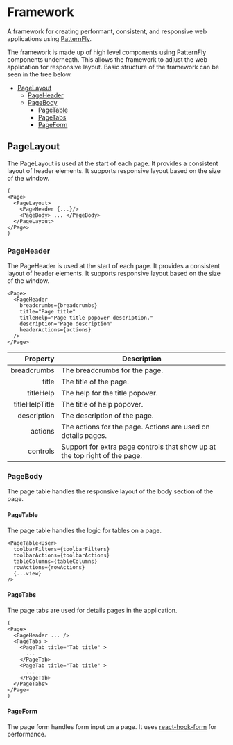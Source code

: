 # Framework

A framework for creating performant, consistent, and responsive web applications using [PatternFly](https://www.patternfly.org).

The framework is made up of high level components using PatternFly components underneath.
This allows the framework to adjust the web application for responsive layout.
Basic structure of the framework can be seen in the tree below.

- [PageLayout](#pagelayout)
  - [PageHeader](#pageheader)
  - [PageBody](#pagebody)
    - [PageTable](#pagetable)
    - [PageTabs](#pagetabs)
    - [PageForm](#pageform)

## PageLayout

The PageLayout is used at the start of each page. It provides a consistent layout of header elements. It supports responsive layout based on the size of the window.

```tsx
(
<Page>
  <PageLayout>
    <PageHeader {...}/>
    <PageBody> ... </PageBody>
  </PageLayout>
</Page>
)
```

### PageHeader

The PageHeader is used at the start of each page. It provides a consistent layout of header elements. It supports responsive layout based on the size of the window.

```tsx
<Page>
  <PageHeader
    breadcrumbs={breadcrumbs}
    title="Page title"
    titleHelp="Page title popover description."
    description="Page description"
    headerActions={actions}
  />
</Page>
```

|       Property | Description                                                                |
| -------------: | -------------------------------------------------------------------------- |
|    breadcrumbs | The breadcrumbs for the page.                                              |
|          title | The title of the page.                                                     |
|      titleHelp | The help for the title popover.                                            |
| titleHelpTitle | The title of help popover.                                                 |
|    description | The description of the page.                                               |
|        actions | The actions for the page. Actions are used on details pages.               |
|       controls | Support for extra page controls that show up at the top right of the page. |

### PageBody

The page table handles the responsive layout of the body section of the page.

#### PageTable

The page table handles the logic for tables on a page.

```tsx
<PageTable<User>
  toolbarFilters={toolbarFilters}
  toolbarActions={toolbarActions}
  tableColumns={tableColumns}
  rowActions={rowActions}
  {...view}
/>
```

#### PageTabs

The page tabs are used for details pages in the application.

```tsx
(
<Page>
  <PageHeader ... />
  <PageTabs >
    <PageTab title="Tab title" >
      ...
    </PageTab>
    <PageTab title="Tab title" >
      ...
    </PageTab>
  </PageTabs>
</Page>
)
```

#### PageForm

The page form handles form input on a page. It uses [react-hook-form](https://react-hook-form.com/) for performance.
